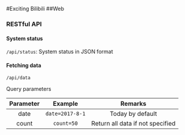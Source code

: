 #Exciting Bilibili
##Web 
### RESTful API
#### System status
`/api/status`: System status in JSON format


#### Fetching data
`/api/data`

Query parameters

|Parameter|Example|Remarks|
|:-------:|:-----:|:-:|
|date|`date=2017-8-1`|Today by default|
|count|`count=50`|Return all data if not specified|    